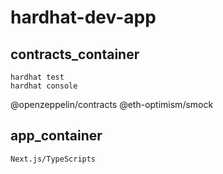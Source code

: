 # hardhat-dev-app

## contracts_container

```
hardhat test
hardhat console
```

@openzeppelin/contracts
@eth-optimism/smock

## app_container

```
Next.js/TypeScripts
```

